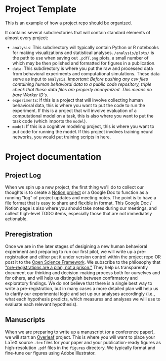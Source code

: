# Project Template

This is an example of how a project repo should be organized.

It contains several subdirectories that will contain standard elements of almost every project:

- `analysis`: This subdirectory will typically contain Python or R notebooks for making visualizations and statistical analyses. `/analysis/plots/` is the path to use when saving out `.pdf`/`.png` plots, a small number of which may be then polished and formatted for figures in a publication.
- `data`:  This subdirectory is where you put the raw and processed data from behavioral experiments and computational simulations. These data serve as input to `analysis`. *Important: Before pushing any csv files containing human behavioral data to a public code repository, triple check that these data files are properly anonymized. This means no bare Worker ID's.*
- `experiments`: If this is a project that will involve collecting human behavioral data, this is where you want to put the code to run the experiment. If this is a project that will involve evaluation of a computational model on a task, this is also where you want to put the task code (which imports the `model`).
- `model`: If this is a cognitive modeling project, this is where you want to put code for running the model. If this project involves training neural networks, you would put training scripts in here.

# Project documentation 

## Project Log

When we spin up a new project, the first thing we'll do to collect our thoughts is to create a [Notion project](https://www.notion.so/social-interaction-lab/010f6821fc4e4aa1b7ec07716fd6cdc1?v=028218a3e35a4c079194b04b347a4d09&pvs=4) or a Google Doc to function as a running "log" of project updates and meeting notes. 
The point is to have a file format that is easy to share and flexible in format. 
This Google Doc / Notion page is also where you should take notes during our meetings, and collect high-level TODO items, especially those that are not immediately actionable. 

## Preregistration

Once we are in the later stages of desigining a new human behavioral experiment and preparing to run our first pilot, we will write up a pre-registration and either put it under version control within the project repo OR post it to the [Open Science Framework](https://osf.io/). We subscribe to the philosophy that ["pre-registrations are a plan, not a prison."](https://www.cos.io/blog/preregistration-plan-not-prison) They help us transparently document our thinking and decision-making process both for ourselves and for others, and will help us distinguish between confirmatory and exploratory findings. We do not believe that there is a single best way to write a pre-registration, but in many cases a more detailed plan will help us to clarify our experimental logic and set up our analyses accordingly (i.e., what each hypothesis predicts, which measures and analyses we will use to evaluate each relevant hypothesis). 

## Manuscripts 

When we are preparing to write up a manuscript (or a conference paper), we will start an [Overleaf](https://www.overleaf.com/) project. 
This is where you will want to place your LaTeX source `.tex` files for your paper and your publication-ready figures as high-resolution `.pdf` files in the `figures` directory. 
We typically format and fine-tune our figures using Adobe Illustrator.


